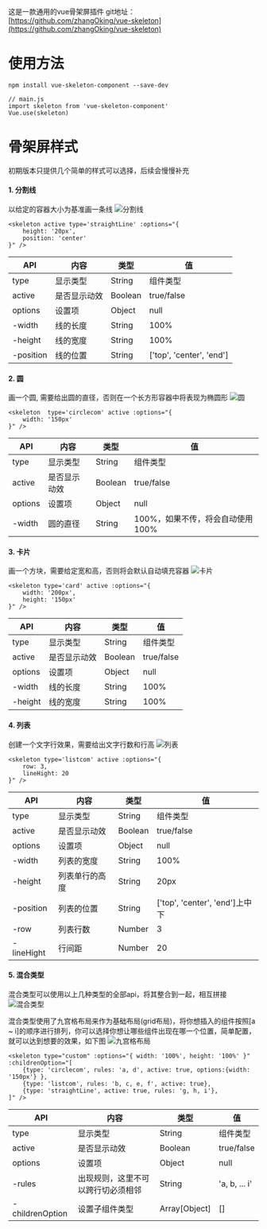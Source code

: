 这是一款通用的vue骨架屏插件
git地址： [https://github.com/zhangOking/vue-skeleton](https://github.com/zhangOking/vue-skeleton)

# 使用方法
```
npm install vue-skeleton-component --save-dev

// main.js
import skeleton from 'vue-skeleton-component'
Vue.use(skeleton)
```
# 骨架屏样式
初期版本只提供几个简单的样式可以选择，后续会慢慢补充

#### 1. 分割线
以给定的容器大小为基准画一条线
![分割线](https://upload-images.jianshu.io/upload_images/3378249-81acfca80f76007a.png?imageMogr2/auto-orient/strip%7CimageView2/2/w/1240)

```
<skeleton active type='straightLine' :options="{
    height: '20px',
    position: 'center'
}" />
```
API | 内容 | 类型 | 值
--- | --- | --- | ---
type | 显示类型 | String | 组件类型
active | 是否显示动效 | Boolean | true/false
options | 设置项 | Object | null
-width | 线的长度 | String | 100%
-height | 线的宽度 | String | 100%
-position | 线的位置 | String | ['top', 'center', 'end']

#### 2. 圆
画一个圆, 需要给出圆的直径，否则在一个长方形容器中将表现为椭圆形
![圆](https://upload-images.jianshu.io/upload_images/3378249-4dad3ffecf556cf3.png?imageMogr2/auto-orient/strip%7CimageView2/2/w/1240)

```
<skeleton  type='circlecom' active :options="{
    width: '150px'
}" />
```
API | 内容 | 类型 | 值
--- | --- | --- | ---
type | 显示类型 | String | 组件类型
active | 是否显示动效 | Boolean | true/false
options | 设置项 | Object | null
-width | 圆的直径 | String | 100%，如果不传，将会自动使用100%

#### 3. 卡片
画一个方块，需要给定宽和高，否则将会默认自动填充容器
![卡片](https://upload-images.jianshu.io/upload_images/3378249-07ea8c025653e878.png?imageMogr2/auto-orient/strip%7CimageView2/2/w/1240)
```
<skeleton type='card' active :options="{
    width: '200px',
    height: '150px'
}" />
```
API | 内容 | 类型 | 值
--- | --- | --- | ---
type | 显示类型 | String | 组件类型
active | 是否显示动效 | Boolean | true/false
options | 设置项 | Object | null
-width | 线的长度 | String | 100%
-height | 线的宽度 | String | 100%
#### 4. 列表
创建一个文字行效果，需要给出文字行数和行高
![列表](https://upload-images.jianshu.io/upload_images/3378249-9f7d824526383f03.png?imageMogr2/auto-orient/strip%7CimageView2/2/w/1240)
```
<skeleton type='listcom' active :options="{
    row: 3,
    lineHight: 20
}" />
```
API | 内容 | 类型 | 值
--- | --- | --- | ---
type | 显示类型 | String | 组件类型
active | 是否显示动效 | Boolean | true/false
options | 设置项 | Object | null
-width | 列表的宽度 | String | 100%
-height | 列表单行的高度 | String | 20px
-position | 列表的位置 | String | ['top', 'center', 'end']上中下
-row | 列表行数 | Number | 3
-lineHight | 行间距 | Number | 20
#### 5. 混合类型
混合类型可以使用以上几种类型的全部api，将其整合到一起，相互拼接
![混合类型](https://upload-images.jianshu.io/upload_images/3378249-cf379de9a0c0427d.png?imageMogr2/auto-orient/strip%7CimageView2/2/w/1240)

混合类型使用了九宫格布局来作为基础布局(grid布局)，将你想插入的组件按照[a ~ i]的顺序进行排列，你可以选择你想让哪些组件出现在哪一个位置，简单配置，就可以达到想要的效果，如下图
![九宫格布局](https://upload-images.jianshu.io/upload_images/3378249-caef0653ad4ff2e2.png?imageMogr2/auto-orient/strip%7CimageView2/2/w/1240)

```
<skeleton type="custom" :options="{ width: '100%', height: '100%' }" :childrenOption="[
    {type: 'circlecom', rules: 'a, d', active: true, options:{width: '150px'} },
    {type: 'listcom', rules: 'b, c, e, f', active: true},
    {type: 'straightLine', active: true, rules: 'g, h, i'},
]" />
```
API | 内容 | 类型 | 值
--- | --- | --- | ---
type | 显示类型 | String | 组件类型
active | 是否显示动效 | Boolean | true/false
options | 设置项 | Object | null
-rules | 出现规则，这里不可以跨行切必须相邻 | String | 'a, b, ... i'
-childrenOption | 设置子组件类型 | Array[Object] | []

